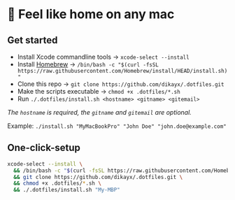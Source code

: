 # 🏡 Feel like home on any mac

## Get started

-   Install Xcode commandline tools -> `xcode-select --install`
-   Install [Homebrew](https://brew.sh/) -> `/bin/bash -c "$(curl -fsSL https://raw.githubusercontent.com/Homebrew/install/HEAD/install.sh)"`
-   Clone this repo -> `git clone https://github.com/dikayx/.dotfiles.git`
-   Make the scripts executable -> `chmod +x .dotfiles/*.sh`
-   Run `./.dotfiles/install.sh <hostname> <gitname> <gitemail>`

_The `hostname` is required, the `gitname` and `gitemail` are optional._

Example: `./install.sh "MyMacBookPro" "John Doe" "john.doe@example.com"`

## One-click-setup

```bash
xcode-select --install \
  && /bin/bash -c "$(curl -fsSL https://raw.githubusercontent.com/Homebrew/install/HEAD/install.sh)" \
  && git clone https://github.com/dikayx/.dotfiles.git \
  && chmod +x .dotfiles/*.sh \
  && ./.dotfiles/install.sh "My-MBP"
```
